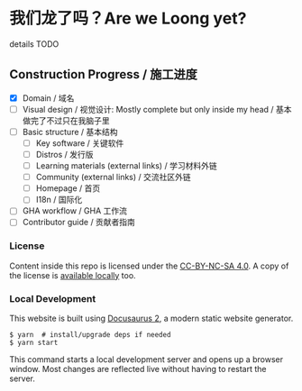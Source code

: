 # 我们龙了吗？Are we Loong yet?

details TODO

## Construction Progress / 施工进度

* [x] Domain / 域名
* [ ] Visual design / 视觉设计: Mostly complete but only inside my head / 基本做完了不过只在我脑子里
* [ ] Basic structure / 基本结构
    - [ ] Key software / 关键软件
    - [ ] Distros / 发行版
    - [ ] Learning materials (external links) / 学习材料外链
    - [ ] Community (external links) / 交流社区外链
    - [ ] Homepage / 首页
    - [ ] I18n / 国际化
* [ ] GHA workflow / GHA 工作流
* [ ] Contributor guide / 贡献者指南

### License

Content inside this repo is licensed under the [CC-BY-NC-SA 4.0](https://creativecommons.org/licenses/by-nc-sa/4.0/).
A copy of the license is [available locally](./LICENSE) too.

### Local Development

This website is built using [Docusaurus 2](https://docusaurus.io/), a modern static website generator.

```
$ yarn  # install/upgrade deps if needed
$ yarn start
```

This command starts a local development server and opens up a browser window. Most changes are reflected live without having to restart the server.
